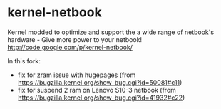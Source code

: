 # kernel-netbook 

Kernel modded to optimize and support the a wide range of netbook's hardware - Give more power to your netbook!
http://code.google.com/p/kernel-netbook/

In this fork:

- fix for zram issue with hugepages (from https://bugzilla.kernel.org/show_bug.cgi?id=50081#c11)
- fix for suspend 2 ram on Lenovo S10-3 netbook (from https://bugzilla.kernel.org/show_bug.cgi?id=41932#c22)

